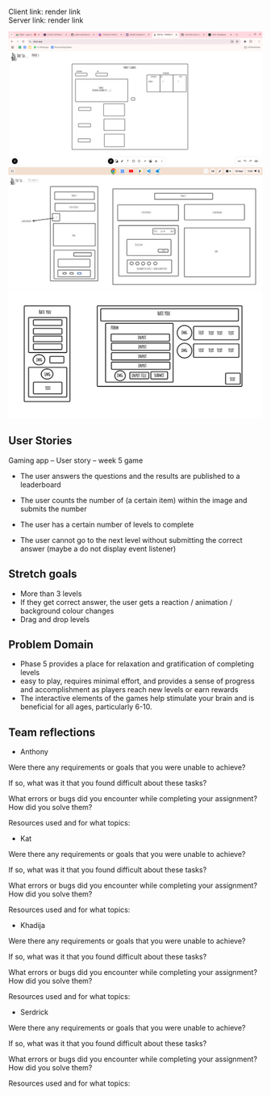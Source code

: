 Client link: render link  
Server link: render link

![screenshot of wireframe](./screenshots/wireframe%201.png)  
![screenshot of wireframe](./screenshots/wireframe%202.png)  
![screenshot of wireframe](./screenshots/wireframe%203.png)

## User Stories

Gaming app – User story – week 5 game

- The user answers the questions and the results are published to a leaderboard

- The user counts the number of (a certain item) within the image and submits the number

- The user has a certain number of levels to complete

- The user cannot go to the next level without submitting the correct answer (maybe a do not display event listener)

## Stretch goals

- More than 3 levels
- If they get correct answer, the user gets a reaction / animation / background colour changes
- Drag and drop levels

## Problem Domain

- Phase 5 provides a place for relaxation and gratification of completing levels
- easy to play, requires minimal effort, and provides a sense of progress and accomplishment as players reach new levels or earn rewards
- The interactive elements of the games help stimulate your brain and is beneficial for all ages, particularly 6-10.

## Team reflections

- Anthony

Were there any requirements or goals that you were unable to achieve?

If so, what was it that you found difficult about these tasks?

What errors or bugs did you encounter while completing your assignment? How did you solve them?

Resources used and for what topics:

- Kat

Were there any requirements or goals that you were unable to achieve?

If so, what was it that you found difficult about these tasks?

What errors or bugs did you encounter while completing your assignment? How did you solve them?

Resources used and for what topics:

- Khadija

Were there any requirements or goals that you were unable to achieve?

If so, what was it that you found difficult about these tasks?

What errors or bugs did you encounter while completing your assignment? How did you solve them?

Resources used and for what topics:

- Serdrick

Were there any requirements or goals that you were unable to achieve?

If so, what was it that you found difficult about these tasks?

What errors or bugs did you encounter while completing your assignment? How did you solve them?

Resources used and for what topics:  

